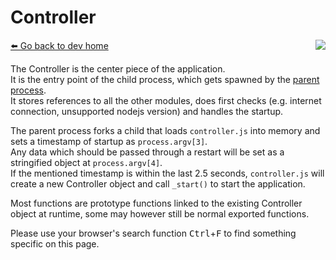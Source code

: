 # Controller
[⬅️ Go back to dev home](../#readme) <a href="/src/controller/controller.js" target="_blank"><img align="right" src="https://img.shields.io/badge/<%2F>%20Source-darkcyan"></a>

The Controller is the center piece of the application.  
It is the entry point of the child process, which gets spawned by the [parent process](../starter.md).  
It stores references to all the other modules, does first checks (e.g. internet connection, unsupported nodejs version) and handles the startup.  

The parent process forks a child that loads `controller.js` into memory and sets a timestamp of startup as `process.argv[3]`.  
Any data which should be passed through a restart will be set as a stringified object at `process.argv[4]`.  
If the mentioned timestamp is within the last 2.5 seconds, `controller.js` will create a new Controller object and call `_start()` to start the application.  

Most functions are prototype functions linked to the existing Controller object at runtime, some may however still be normal exported functions.  

Please use your browser's search function <kbd>Ctrl</kbd>+<kbd>F</kbd> to find something specific on this page.

